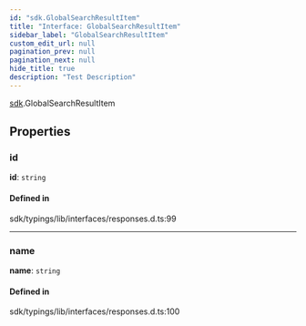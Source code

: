 ```yaml
---
id: "sdk.GlobalSearchResultItem"
title: "Interface: GlobalSearchResultItem"
sidebar_label: "GlobalSearchResultItem"
custom_edit_url: null
pagination_prev: null
pagination_next: null
hide_title: true
description: "Test Description"
---
```


[sdk](../namespaces/sdk.md).GlobalSearchResultItem

## Properties

### id

**id**: `string`

#### Defined in

sdk/typings/lib/interfaces/responses.d.ts:99

---

### name

**name**: `string`

#### Defined in

sdk/typings/lib/interfaces/responses.d.ts:100
